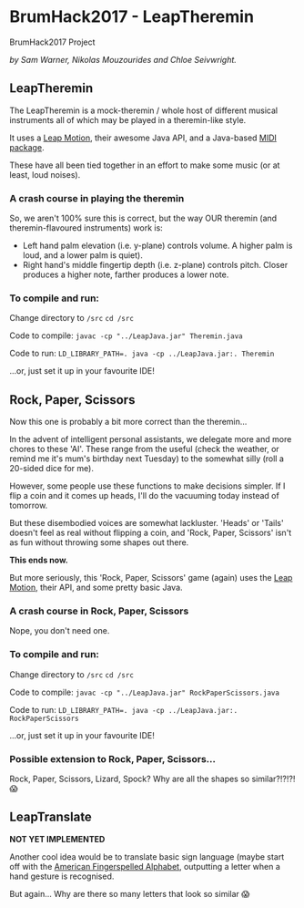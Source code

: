 # BrumHack2017 - LeapTheremin
BrumHack2017 Project

*by Sam Warner, Nikolas Mouzourides and Chloe Seivwright.*

## LeapTheremin
The LeapTheremin is a mock-theremin / whole host of different musical instruments all of which may be played in a theremin-like style.

It uses a [Leap Motion](www.leapmotion.com), their awesome Java API, and a Java-based [MIDI package](https://docs.oracle.com/javase/tutorial/sound/overview-MIDI.html).

These have all been tied together in an effort to make some music (or at least, loud noises).

### A crash course in playing the theremin
So, we aren't 100% sure this is correct, but the way OUR theremin (and theremin-flavoured instruments) work is:
* Left hand palm elevation (i.e. y-plane) controls volume. A higher palm is loud, and a lower palm is quiet).
* Right hand's middle fingertip depth (i.e. z-plane) controls pitch. Closer produces a higher note, farther produces a lower note.

### To compile and run:
Change directory to `/src`
```cd /src```

Code to compile:
```javac -cp "../LeapJava.jar" Theremin.java```

Code to run:
```LD_LIBRARY_PATH=. java -cp ../LeapJava.jar:. Theremin```

...or, just set it up in your favourite IDE!

## Rock, Paper, Scissors
Now this one is probably a bit more correct than the theremin...

In the advent of intelligent personal assistants, we delegate more and more chores to these 'AI'. These range from the useful (check the weather, or remind me it's mum's birthday next Tuesday) to the somewhat silly (roll a 20-sided dice for me).

However, some people use these functions to make decisions simpler. If I flip a coin and it comes up heads, I'll do the vacuuming today instead of tomorrow.

But these disembodied voices are somewhat lackluster. 'Heads' or 'Tails' doesn't feel as real without flipping a coin, and 'Rock, Paper, Scissors' isn't as fun without throwing some shapes out there.

**This ends now.**

But more seriously, this 'Rock, Paper, Scissors' game (again) uses the [Leap Motion](www.leapmotion.com), their API, and some pretty basic Java.

### A crash course in Rock, Paper, Scissors
Nope, you don't need one.

### To compile and run:
Change directory to `/src`
```cd /src```

Code to compile:
```javac -cp "../LeapJava.jar" RockPaperScissors.java```

Code to run:
```LD_LIBRARY_PATH=. java -cp ../LeapJava.jar:. RockPaperScissors```

...or, just set it up in your favourite IDE!

### Possible extension to Rock, Paper, Scissors...
Rock, Paper, Scissors, Lizard, Spock? Why are all the shapes so similar?!?!?! :scream:

## LeapTranslate
**NOT YET IMPLEMENTED**

Another cool idea would be to translate basic sign language (maybe start off with the [American Fingerspelled Alphabet](http://www.lifeprint.com/asl101/fingerspelling/fingerspelling.htm), outputting a letter when a hand gesture is recognised.

But again... Why are there so many letters that look so similar :scream:
